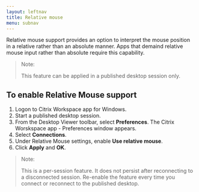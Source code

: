 ```yaml
---
layout: leftnav
title: Relative mouse
menu: subnav
---
```


Relative mouse support provides an option to interpret the mouse position in a relative rather than an absolute manner. Apps that demaind relative mouse input rather than absolute require this capability.

> Note:
>
> This feature can be applied in a published desktop session only.

## To enable Relative Mouse support

1.  Logon to Citrix Workspace app for Windows.
2.  Start a published desktop session.
3.  From the Desktop Viewer toolbar, select **Preferences**. The Citrix Worskspace app - Preferences window appears.
4.  Select **Connections**.
5.  Under Relative Mouse settings, enable **Use relative mouse**.
6.  Click **Apply** and **OK**.

> Note:
>
> This is a per-session feature. It does not persist after reconnecting to a disconnected session. Re-enable the feature every time you connect or reconnect to the published desktop.